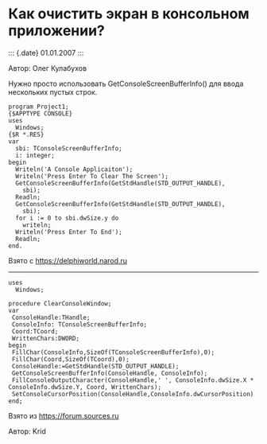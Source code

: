 Как очистить экран в консольном приложении?
===========================================

::: {.date}
01.01.2007
:::

Автор: Олег Кулабухов 

Нужно просто использовать GetConsoleScreenBufferInfo() для ввода
нескольких пустых строк.

    program Project1;
    {$APPTYPE CONSOLE}
    uses
      Windows;
    {$R *.RES}
    var
      sbi: TConsoleScreenBufferInfo;
      i: integer;
    begin
      Writeln('A Console Applicaiton');
      Writeln('Press Enter To Clear The Screen');
      GetConsoleScreenBufferInfo(GetStdHandle(STD_OUTPUT_HANDLE),
        sbi);
      Readln;
      GetConsoleScreenBufferInfo(GetStdHandle(STD_OUTPUT_HANDLE),
        sbi);
      for i := 0 to sbi.dwSize.y do
        writeln;
      Writeln('Press Enter To End');
      Readln;
    end.

Взято с <https://delphiworld.narod.ru>

------------------------------------------------------------------------

    uses
      Windows;
     
    procedure ClearConsoleWindow;
    var
     ConsoleHandle:THandle;
     ConsoleInfo: TConsoleScreenBufferInfo;
     Coord:TCoord;
     WrittenChars:DWORD;
    begin
     FillChar(ConsoleInfo,SizeOf(TConsoleScreenBufferInfo),0);
     FillChar(Coord,SizeOf(TCoord),0);
     ConsoleHandle:=GetStdHandle(STD_OUTPUT_HANDLE);
     GetConsoleScreenBufferInfo(ConsoleHandle, ConsoleInfo);
     FillConsoleOutputCharacter(ConsoleHandle,' ', ConsoleInfo.dwSize.X * ConsoleInfo.dwSize.Y, Coord, WrittenChars);
     SetConsoleCursorPosition(ConsoleHandle,ConsoleInfo.dwCursorPosition)
    end;

Взято из <https://forum.sources.ru>

Автор: Krid

